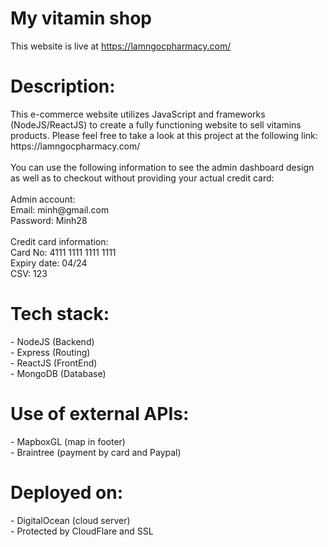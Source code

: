 # My vitamin shop

This website is live at https://lamngocpharmacy.com/

<h1>Description:</h1>
This e-commerce website utilizes JavaScript and frameworks (NodeJS/ReactJS) to create a fully functioning website to sell vitamins products. Please feel free to take a look at this project at the following link: https://lamngocpharmacy.com/
</br></br>
You can use the following information to see the admin dashboard design as well as to checkout without providing your actual credit card:
</br></br>
Admin account: </br>
Email:      minh@gmail.com</br>
Password:   Minh28</br>
</br>
Credit card information:</br>
Card No:      4111 1111 1111 1111</br>
Expiry date:  04/24</br>
CSV:          123</br>

<h1>Tech stack:</h1>
- NodeJS (Backend)</br>
- Express (Routing)</br>
- ReactJS (FrontEnd)</br>
- MongoDB (Database)</br>

<h1>Use of external APIs:</h1>
- MapboxGL (map in footer)</br>
- Braintree (payment by card and Paypal)</br>

<h1>Deployed on: </h1>
- DigitalOcean (cloud server)</br>
- Protected by CloudFlare and SSL</br>

